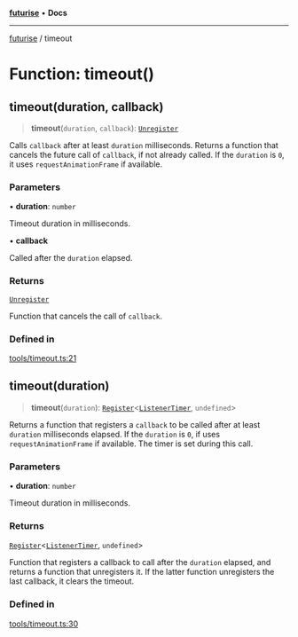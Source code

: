 [**futurise**](../README.md) • **Docs**

***

[futurise](../README.md) / timeout

# Function: timeout()

## timeout(duration, callback)

> **timeout**(`duration`, `callback`): [`Unregister`](../type-aliases/Unregister.md)

Calls `callback` after at least `duration` milliseconds. Returns a function that cancels the future call of `callback`, if not already called.
If the `duration` is `0`, it uses `requestAnimationFrame` if available.

### Parameters

• **duration**: `number`

Timeout duration in milliseconds.

• **callback**

Called after the `duration` elapsed.

### Returns

[`Unregister`](../type-aliases/Unregister.md)

Function that cancels the call of `callback`.

### Defined in

[tools/timeout.ts:21](https://github.com/nevoland/futurise/blob/8a513686f5c22d687856d3646a9ab51e2997391d/lib/tools/timeout.ts#L21)

## timeout(duration)

> **timeout**(`duration`): [`Register`](../type-aliases/Register.md)\<[`ListenerTimer`](../type-aliases/ListenerTimer.md), `undefined`\>

Returns a function that registers a `callback` to be called after at least `duration` milliseconds elapsed.
If the `duration` is `0`, if uses `requestAnimationFrame` if available.
The timer is set during this call.

### Parameters

• **duration**: `number`

Timeout duration in milliseconds.

### Returns

[`Register`](../type-aliases/Register.md)\<[`ListenerTimer`](../type-aliases/ListenerTimer.md), `undefined`\>

Function that registers a callback to call after the `duration` elapsed, and returns a function that unregisters it. If the latter function unregisters the last callback, it clears the timeout.

### Defined in

[tools/timeout.ts:30](https://github.com/nevoland/futurise/blob/8a513686f5c22d687856d3646a9ab51e2997391d/lib/tools/timeout.ts#L30)
